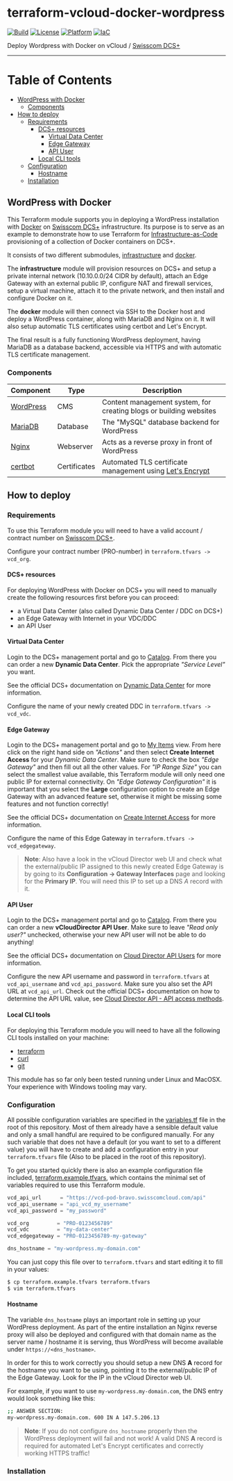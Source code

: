 # terraform-vcloud-docker-wordpress
[![Build](https://img.shields.io/github/actions/workflow/status/swisscom/terraform-dcs-docker-wordpress/master.yml?branch=master&label=Build)](https://github.com/swisscom/terraform-dcs-docker-wordpress/actions/workflows/master.yml)
[![License](https://img.shields.io/badge/License-Apache--2.0-lightgrey)](https://github.com/swisscom/terraform-dcs-docker-wordpress/blob/master/LICENSE)
[![Platform](https://img.shields.io/badge/Platform-Docker-blue)](https://www.docker.com/)
[![IaC](https://img.shields.io/badge/IaC-Terraform-purple)](https://www.terraform.io/)

Deploy Wordpress with Docker on vCloud / [Swisscom DCS+](https://dcsguide.scapp.swisscom.com/)

-----

Table of Contents
=================
* [WordPress with Docker](#wordpress-with-docker)
  + [Components](#components)
* [How to deploy](#how-to-deploy)
  + [Requirements](#requirements)
    - [DCS+ resources](#dcs-resources)
      * [Virtual Data Center](#virtual-data-center)
      * [Edge Gateway](#edge-gateway)
      * [API User](#api-user)
    - [Local CLI tools](#local-cli-tools)
  + [Configuration](#configuration)
    - [Hostname](#hostname)
  + [Installation](#installation)

## WordPress with Docker

This Terraform module supports you in deploying a WordPress installation with [Docker](https://www.docker.com/) on [Swisscom DCS+](https://www.swisscom.ch/en/business/enterprise/offer/cloud/cloudservices/dynamic-computing-services.html) infrastructure. Its purpose is to serve as an example to demonstrate how to use Terraform for [Infrastructure-as-Code](https://en.wikipedia.org/wiki/Infrastructure_as_code) provisioning of a collection of Docker containers on DCS+.

It consists of two different submodules, [infrastructure](/infrastructure/) and [docker](/docker/).

The **infrastructure** module will provision resources on DCS+ and setup a private internal network (10.10.0.0/24 CIDR by default), attach an Edge Gateway with an external public IP, configure NAT and firewall services, setup a virtual machine, attach it to the private network, and then install and configure Docker on it.

The **docker** module will then connect via SSH to the Docker host and deploy a WordPress container, along with MariaDB and Nginx on it. It will also setup automatic TLS certificates using certbot and Let's Encrypt.

The final result is a fully functioning WordPress deployment, having MariaDB as a database backend, accessible via HTTPS and with automatic TLS certificate management.

### Components

| Component | Type | Description |
| --- | --- | --- |
| [WordPress](https://wordpress.org/) | CMS | Content management system, for creating blogs or building websites |
| [MariaDB](https://mariadb.org/) | Database | The "MySQL" database backend for WordPress |
| [Nginx](https://www.nginx.com/) | Webserver | Acts as a reverse proxy in front of WordPress |
| [certbot](https://certbot.eff.org/) | Certificates | Automated TLS certificate management using [Let's Encrypt](https://letsencrypt.org/) |

## How to deploy

### Requirements

To use this Terraform module you will need to have a valid account / contract number on [Swisscom DCS+](https://dcsguide.scapp.swisscom.com/).

Configure your contract number (PRO-number) in `terraform.tfvars -> vcd_org`.

#### DCS+ resources

For deploying WordPress with Docker on DCS+ you will need to manually create the following resources first before you can proceed:
- a Virtual Data Center (also called Dynamic Data Center / DDC on DCS+)
- an Edge Gateway with Internet in your VDC/DDC
- an API User

#### Virtual Data Center

Login to the DCS+ management portal and go to [Catalog](https://portal.swisscomcloud.com/catalog/). From there you can order a new **Dynamic Data Center**. Pick the appropriate *"Service Level"* you want.

See the official DCS+ documentation on [Dynamic Data Center](https://dcsguide.scapp.swisscom.com/ug3/dcs_portal.html#dynamic-data-center) for more information.

Configure the name of your newly created DDC in `terraform.tfvars -> vcd_vdc`.

#### Edge Gateway

Login to the DCS+ management portal and go to [My Items](https://portal.swisscomcloud.com/my-items/) view. From here click on the right hand side on *"Actions"* and then select **Create Internet Access** for your *Dynamic Data Center*. Make sure to check the box *"Edge Gateway"* and then fill out all the other values. For *"IP Range Size"* you can select the smallest value available, this Terraform module will only need one public IP for external connectivity. On *"Edge Gateway Configuration"* it is important that you select the **Large** configuration option to create an Edge Gateway with an advanced feature set, otherwise it might be missing some features and not function correctly!

See the official DCS+ documentation on [Create Internet Access](https://dcsguide.scapp.swisscom.com/ug3/dcs_portal.html#internet-access) for more information.

Configure the name of this Edge Gateway in `terraform.tfvars -> vcd_edgegateway`.

> **Note**: Also have a look in the vCloud Director web UI and check what the external/public IP assigned to this newly created Edge Gateway is by going to its **Configuration -> Gateway Interfaces** page and looking for the **Primary IP**. You will need this IP to set up a DNS *A* record with it.

#### API User

Login to the DCS+ management portal and go to [Catalog](https://portal.swisscomcloud.com/catalog/). From there you can order a new **vCloudDirector API User**. Make sure to leave *"Read only user?"* unchecked, otherwise your new API user will not be able to do anything!

See the official DCS+ documentation on [Cloud Director API Users](https://dcsguide.scapp.swisscom.com/ug3/dcs_portal.html#cloud-director-api-user) for more information.

Configure the new API username and password in `terraform.tfvars` at `vcd_api_username` and `vcd_api_password`.
Make sure you also set the API URL at `vcd_api_url`. Check out the official DCS+ documentation on how to determine the API URL value, see [Cloud Director API - API access methods](https://dcsguide.scapp.swisscom.com/ug3/vcloud_director.html#api-access-methods).

#### Local CLI tools

For deploying this Terraform module you will need to have all the following CLI tools installed on your machine:
- [terraform](https://learn.hashicorp.com/tutorials/terraform/install-cli)
- [curl](https://curl.se/)
- [git](https://git-scm.com/)

This module has so far only been tested running under Linux and MacOSX. Your experience with Windows tooling may vary.

### Configuration

All possible configuration variables are specified in the [variables.tf](/variables.tf) file in the root of this repository. Most of them already have a sensible default value and only a small handful are required to be configured manually. For any such variable that does not have a default (or you want to set to a different value) you will have to create and add a configuration entry in your `terraform.tfvars` file (Also to be placed in the root of this repository).

To get you started quickly there is also an example configuration file included, [terraform.example.tfvars](/terraform.example.tfvars), which contains the minimal set of variables required to use this Terraform module.

```terraform
vcd_api_url      = "https://vcd-pod-bravo.swisscomcloud.com/api"
vcd_api_username = "api_vcd_my_username"
vcd_api_password = "my_password"

vcd_org         = "PRO-0123456789"
vcd_vdc         = "my-data-center"
vcd_edgegateway = "PRO-0123456789-my-gateway"

dns_hostname = "my-wordpress.my-domain.com"
```

You can just copy this file over to `terraform.tfvars` and start editing it to fill in your values:
```bash
$ cp terraform.example.tfvars terraform.tfvars
$ vim terraform.tfvars
```

#### Hostname

The variable `dns_hostname` plays an important role in setting up your WordPress deployment. As part of the entire installation an Nginx reverse proxy will also be deployed and configured with that domain name as the server name / hostname it is serving, thus WordPress will become available under `https://<dns_hostname>`.

In order for this to work correctly you should setup a new DNS **A** record for the hostname you want to be using, pointing it to the external/public IP of the Edge Gateway. Look for the IP in the vCloud Director web UI.

For example, if you want to use `my-wordpress.my-domain.com`, the DNS entry would look something like this:
```bash
;; ANSWER SECTION:
my-wordpress.my-domain.com. 600 IN A 147.5.206.13
```

> **Note**: If you do not configure `dns_hostname` properly then the WordPress deployment will fail and not work! A valid DNS **A** record is required for automated Let's Encrypt certificates and correctly working HTTPS traffic!

### Installation
